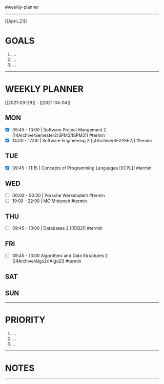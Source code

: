 #weekly-planner

---
[[April_21]]
# GOALS
1. ...
2. ...
3. ...

---
# WEEKLY PLANNER
[[2021-03-29]] - [[2021-04-04]]

## MON 
- [x] 09:45 - 13:00 | Software Project Mangement 2 [[4Archive/Semester2/SPM2/!SPM2]] #termin
- [x] 14:00 - 17:00 | Software Engineering 2 [[4Archive/SE2/!SE2]] #termin

## TUE
- [x] 09:45 - 11:15 | Concepts of Programming Languages [[!CPL]] #termin

## WED
- [ ] 00:00 - 00:00 | Porsche Werkstudent #termin
- [ ] 19:00 - 22:00 | MC Mittwoch #termin

## THU
- [ ] 09:45 - 13:00 | Databases 2 [[!DB2]] #termin

## FRI 
- [ ] 09:45 - 13:00 Algorithms and Data Structures 2 [[4Archive/Algo2/!Algo2]] #termin

## SAT

## SUN

---
# PRIORITY
1. ...
2. ...
3. ...

--- 
# NOTES

---